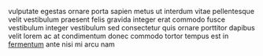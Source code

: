 vulputate egestas ornare porta sapien metus ut interdum vitae pellentesque velit
vestibulum praesent felis gravida integer erat commodo fusce vestibulum integer
vestibulum sed consectetur quis ornare porttitor dapibus velit lorem ac at
condimentum donec commodo tortor tempus est in
[fermentum](generated_webpages/ut8.md) ante nisi mi arcu nam